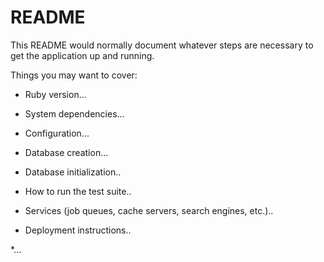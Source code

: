 # README

This README would normally document whatever steps are necessary to get the
application up and running.

Things you may want to cover:

* Ruby version...

* System dependencies...  

* Configuration...

* Database creation...

* Database initialization..

* How to run the test suite..

* Services (job queues, cache servers, search engines, etc.)..

* Deployment instructions..

*... 
